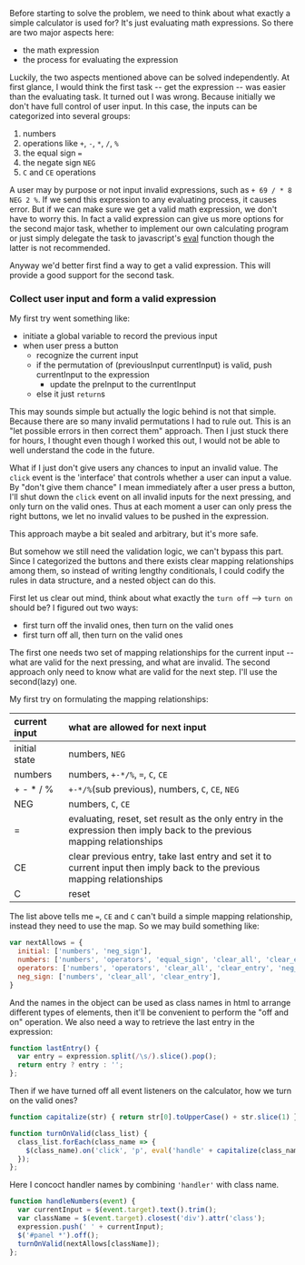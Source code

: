 Before starting to solve the problem, we need to think about what exactly a simple calculator is used for? It's just evaluating math expressions. So there are two major aspects here:
- the math expression
- the process for evaluating the expression

Luckily, the two aspects mentioned above can be solved independently. At first glance, I would think the first task -- get the expression -- was easier than the evaluating task. It turned out I was wrong. Because initially we don't have full control of user input. In this case, the inputs can be categorized into several groups:

1. numbers
2. operations like `+`, `-`, `*`, `/`, `%`
3. the equal sign `=`
4. the negate sign `NEG`
5. `C` and `CE` operations

A user may by purpose or not input invalid expressions, such as `+ 69 / * 8 NEG 2 %`. If we send this expression to any evaluating process, it causes error. But if we can make sure we get a valid math expression, we don't have to worry this. In fact a valid expression can give us more options for the second major task, whether to implement our own calculating program or just simply delegate the task to javascript's [eval](https://developer.mozilla.org/en-US/docs/Web/JavaScript/Reference/Global_Objects/eval) function though the latter is not recommended.

Anyway we'd better first find a way to get a valid expression. This will provide a good support for the second task.

### Collect user input and form a valid expression

My first try went something like:

- initiate a global variable to record the previous input
- when user press a button
  - recognize the current input
  - if the permutation of (previousInput currentInput) is valid, push currentInput to the expression
    - update the preInput to the currentInput
  - else it just `return`s

This may sounds simple but actually the logic behind is not that simple. Because there are so many invalid permutations I had to rule out. This is an "let possible errors in then correct them" approach. Then I just stuck there for hours, I thought even though I worked this out, I would not be able to well understand the code in the future.

What if I just don't give users any chances to input an invalid value. The `click` event is the 'interface' that controls whether a user can input a value. By "don't give them chance" I mean immediately after a user press a button, I'll shut down the `click` event on all invalid inputs for the next pressing, and only turn on the valid ones. Thus at each moment a user can only press the right buttons, we let no invalid values to be pushed in the expression.

This approach maybe a bit sealed and arbitrary, but it's more safe.

But somehow we still need the validation logic, we can't bypass this part. Since I categorized the buttons and there exists clear mapping relationships among them, so instead of writing lengthy conditionals, I could codify the rules in data structure, and a nested object can do this.

First let us clear out mind, think about what exactly the `turn off` --> `turn on` should be? I figured out two ways:

- first turn off the invalid ones, then turn on the valid ones
- first turn off all, then turn on the valid ones

The first one needs two set of mapping relationships for the current input -- what are valid for the next pressing, and what are invalid. The second approach only need to know what are valid for the next step. I'll use the second(lazy) one.

My first try on formulating the mapping relationships:

| current input | what are allowed for next input|
| :------------- | :------------- |
| initial state     |numbers, `NEG`|
| numbers       | numbers, `+-*/%`, `=`, `C`, `CE`|
| + - * / %       |`+-*/%`(sub previous), numbers, `C`, `CE`, `NEG`|
| NEG    |numbers, `C`, `CE`|
| =       |evaluating, reset, set result as the only entry in the expression then imply back to the previous mapping relationships|
| CE      |clear previous entry, take last entry and set it to current input then imply back to the previous mapping relationships|
| C      |reset|

The list above tells me `=`, `CE` and `C` can't build a simple mapping relationship, instead they need to use the map. So we may build something like:

```js
var nextAllows = {
  initial: ['numbers', 'neg_sign'],
  numbers: ['numbers', 'operators', 'equal_sign', 'clear_all', 'clear_entry'],
  operators: ['numbers', 'operators', 'clear_all', 'clear_entry', 'neg_sign'],
  neg_sign: ['numbers', 'clear_all', 'clear_entry'],
}
```

And the names in the object can be used as class names in html to arrange different types of elements, then it'll be convenient to perform the "off and on" operation. We also need a way to retrieve the last entry in the expression:

```js
function lastEntry() {
  var entry = expression.split(/\s/).slice().pop();
  return entry ? entry : '';
};
```

Then if we have turned off all event listeners on the calculator, how we turn on the valid ones?

```js
function capitalize(str) { return str[0].toUpperCase() + str.slice(1) };

function turnOnValid(class_list) {
  class_list.forEach(class_name => {
    $(class_name).on('click', 'p', eval('handle' + capitalize(class_name)));
  });
};
```

Here I concoct handler names by combining `'handler'` with class name.

```js
function handleNumbers(event) {
  var currentInput = $(event.target).text().trim();
  var className = $(event.target).closest('div').attr('class');
  expression.push(' ' + currentInput);
  $('#panel *').off();
  turnOnValid(nextAllows[className]);
};
```
